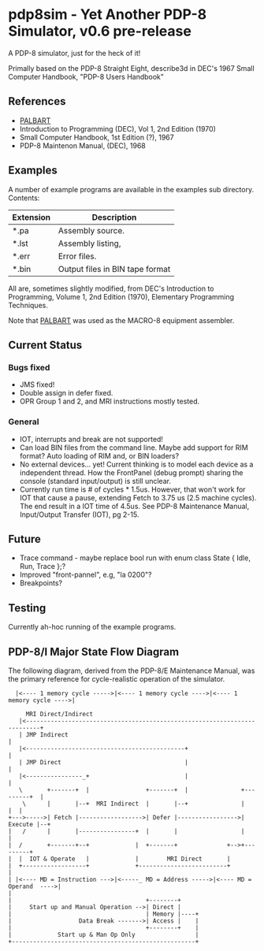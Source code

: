 # pdp8sim - Yet Another PDP-8 Simulator, v0.6 pre-release

A PDP-8 simulator, just for the heck of it!

Primally based on the PDP-8 Straight Eight,
describe3d in DEC's 1967 Small Computer Handbook, "PDP-8 Users Handbook"

## References

* [PALBART](https://www.pdp8online.com/ftp/software/palbart/palbart.c)
* Introduction to Programming (DEC), Vol 1, 2nd Edition (1970)
* Small Computer Handbook, 1st Edition (?), 1967
* PDP-8 Maintenon Manual, (DEC), 1968

## Examples

A number of example programs are available in the examples sub directory. Contents:

Extension | Description
--------- | ------------
\*.pa     | Assembly source.
\*.lst    | Assembly listing,
\*.err    | Error files.
\*.bin    | Output files in BIN tape format

All are, sometimes slightly modified, from DEC's Introduction to
Programming, Volume 1, 2nd Edition (1970), Elementary Programming Techniques. 

Note that [PALBART](https://www.pdp8online.com/ftp/software/palbart/palbart.c) was used as the MACRO-8 equipment assembler.

## Current Status

### Bugs fixed

* JMS fixed!
* Double assign in defer fixed.
* OPR Group 1 and 2, and MRI instructions mostly tested.

### General 
* IOT, interrupts and break are not supported!
* Can load BIN files from the command line. Maybe add support for RIM format?
  Auto loading of RIM and, or BIN loaders?
* No external devices... yet! Current thinking is to model each device as a
  independent thread. How the FrontPanel (debug prompt) sharing the console
  (standard input/output) is still unclear.
* Currently run time is # of cycles * 1.5us. However, that won't work for IOT
  that cause a pause, extending Fetch to 3.75 us (2.5 machine cycles). The end
  result in a IOT time of 4.5us. See PDP-8 Maintenance Manual, Input/Output
  Transfer (IOT), pg 2-15.

## Future

 * Trace command - maybe replace bool run with enum class State { Idle, Run, Trace };?
 * Improved "front-pannel", e.g, "la 0200"?
 * Breakpoints?

## Testing

Currently ah-hoc running of the example programs.

## PDP-8/I Major State Flow Diagram

The following diagram, derived from the PDP-8/E Maintenance Manual,
was the primary reference for cycle-realistic operation of the simulator.


      |<---- 1 memory cycle ----->|<---- 1 memory cycle ---->|<---- 1 memory cycle ---->|
    
         MRI Direct/Indirect
       |<--------------------------------------------------------------------------+
       | JMP Indirect                                                              |
       |<---------------------------------------------+                            |
       | JMP Direct                                   |                            |
       |<----------------_+                           |                            |
       \       +-------+  |                +-------+  |               +---------+  |
        \      |       |--+  MRI Indirect  |       |--+               |         |  |
    +--->----->| Fetch |------------------>| Defer |----------------->| Execute |--+
    |   /      |       |----------------+  |       |                  |         |
    |  /       +-------+--+             |  +-------+              +-->+---------+
    |  |  IOT & Operate   |             |        MRI Direct       |
    |  +------------------+             +-------------------------+
    |
    | |<---- MD = Instruction --->|<-----_ MD = Address ----->|<---- MD = Operand  ---->|
    |
    |                                      +--------+
    |     Start up and Manual Operation -->| Direct |
    |                                      | Memory |----+
    |                   Data Break ------->| Access |    |
    |                                      +--------+    |
    |             Start up & Man Op Only                 |
    +----------------------------------------------------+

